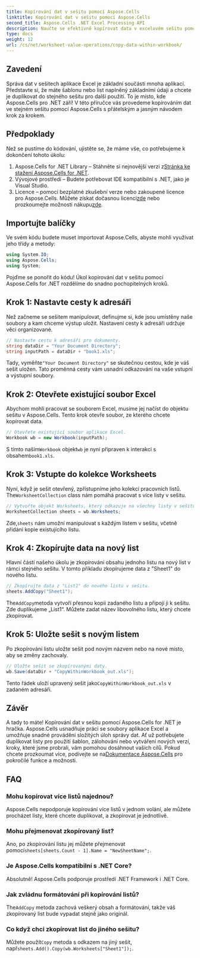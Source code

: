 ```yaml
---
title: Kopírování dat v sešitu pomocí Aspose.Cells
linktitle: Kopírování dat v sešitu pomocí Aspose.Cells
second_title: Aspose.Cells .NET Excel Processing API
description: Naučte se efektivně kopírovat data v excelovém sešitu pomocí Aspose.Cells for .NET s podrobným průvodcem, ukázkami kódu a užitečnými tipy.
type: docs
weight: 12
url: /cs/net/worksheet-value-operations/copy-data-within-workbook/
---
```

## Zavedení
Správa dat v sešitech aplikace Excel je základní součástí mnoha aplikací. Představte si, že máte šablonu nebo list naplněný základními údaji a chcete je duplikovat do stejného sešitu pro další použití. To je místo, kde Aspose.Cells pro .NET září! V této příručce vás provedeme kopírováním dat ve stejném sešitu pomocí Aspose.Cells s přátelským a jasným návodem krok za krokem.
## Předpoklady
Než se pustíme do kódování, ujistěte se, že máme vše, co potřebujeme k dokončení tohoto úkolu:
1.  Aspose.Cells for .NET Library – Stáhněte si nejnovější verzi z[Stránka ke stažení Aspose.Cells for .NET](https://releases.aspose.com/cells/net/).
2. Vývojové prostředí – Budete potřebovat IDE kompatibilní s .NET, jako je Visual Studio.
3.  Licence – pomocí bezplatné zkušební verze nebo zakoupené licence pro Aspose.Cells. Můžete získat dočasnou licenci[zde](https://purchase.aspose.com/temporary-license/) nebo prozkoumejte možnosti nákupu[zde](https://purchase.aspose.com/buy).
## Importujte balíčky
Ve svém kódu budete muset importovat Aspose.Cells, abyste mohli využívat jeho třídy a metody:
```csharp
using System.IO;
using Aspose.Cells;
using System;
```
Pojďme se ponořit do kódu! Úkol kopírování dat v sešitu pomocí Aspose.Cells for .NET rozdělíme do snadno pochopitelných kroků.
## Krok 1: Nastavte cesty k adresáři
Než začneme se sešitem manipulovat, definujme si, kde jsou umístěny naše soubory a kam chceme výstup uložit. Nastavení cesty k adresáři udržuje věci organizované.
```csharp
// Nastavte cestu k adresáři pro dokumenty.
string dataDir = "Your Document Directory";
string inputPath = dataDir + "book1.xls";
```
 Tady, vyměňte`"Your Document Directory"` se skutečnou cestou, kde je váš sešit uložen. Tato proměnná cesty vám usnadní odkazování na vaše vstupní a výstupní soubory.
## Krok 2: Otevřete existující soubor Excel
Abychom mohli pracovat se souborem Excel, musíme jej načíst do objektu sešitu v Aspose.Cells. Tento krok otevře soubor, ze kterého chcete kopírovat data.
```csharp
// Otevřete existující soubor aplikace Excel.
Workbook wb = new Workbook(inputPath);
```
 S tímto naším`Workbook` objekt`wb` je nyní připraven k interakci s obsahem`book1.xls`.
## Krok 3: Vstupte do kolekce Worksheets
 Nyní, když je sešit otevřený, zpřístupníme jeho kolekci pracovních listů. The`WorksheetCollection` class nám pomáhá pracovat s více listy v sešitu.
```csharp
// Vytvořte objekt Worksheets, který odkazuje na všechny listy v sešitu.
WorksheetCollection sheets = wb.Worksheets;
```
 Zde,`sheets` nám umožní manipulovat s každým listem v sešitu, včetně přidání kopie existujícího listu.
## Krok 4: Zkopírujte data na nový list
Hlavní částí našeho úkolu je zkopírování obsahu jednoho listu na nový list v rámci stejného sešitu. V tomto příkladu zkopírujeme data z "Sheet1" do nového listu.
```csharp
// Zkopírujte data z "List1" do nového listu v sešitu.
sheets.AddCopy("Sheet1");
```
 The`AddCopy`metoda vytvoří přesnou kopii zadaného listu a připojí ji k sešitu. Zde duplikujeme „List1“. Můžete zadat název libovolného listu, který chcete zkopírovat.
## Krok 5: Uložte sešit s novým listem
Po zkopírování listu uložte sešit pod novým názvem nebo na nové místo, aby se změny zachovaly.
```csharp
// Uložte sešit se zkopírovanými daty.
wb.Save(dataDir + "CopyWithinWorkbook_out.xls");
```
 Tento řádek uloží upravený sešit jako`CopyWithinWorkbook_out.xls` v zadaném adresáři.
## Závěr
A tady to máte! Kopírování dat v sešitu pomocí Aspose.Cells for .NET je hračka. Aspose.Cells usnadňuje práci se soubory aplikace Excel a umožňuje snadné provádění složitých úloh správy dat. Ať už potřebujete duplikovat listy pro použití šablon, zálohování nebo vytváření nových verzí, kroky, které jsme probrali, vám pomohou dosáhnout vašich cílů.
 Pokud chcete prozkoumat více, podívejte se na[Dokumentace Aspose.Cells](https://reference.aspose.com/cells/net/) pro pokročilé funkce a možnosti.
## FAQ
### Mohu kopírovat více listů najednou?
Aspose.Cells nepodporuje kopírování více listů v jednom volání, ale můžete procházet listy, které chcete duplikovat, a zkopírovat je jednotlivě.
### Mohu přejmenovat zkopírovaný list?
 Ano, po zkopírování listu jej můžete přejmenovat pomocí`sheets[sheets.Count - 1].Name = "NewSheetName";`.
### Je Aspose.Cells kompatibilní s .NET Core?
Absolutně! Aspose.Cells podporuje prostředí .NET Framework i .NET Core.
### Jak zvládnu formátování při kopírování listů?
 The`AddCopy` metoda zachová veškerý obsah a formátování, takže váš zkopírovaný list bude vypadat stejně jako originál.
### Co když chci zkopírovat list do jiného sešitu?
Můžete použít`Copy` metoda s odkazem na jiný sešit, např`sheets.Add().Copy(wb.Worksheets["Sheet1"]);`.
